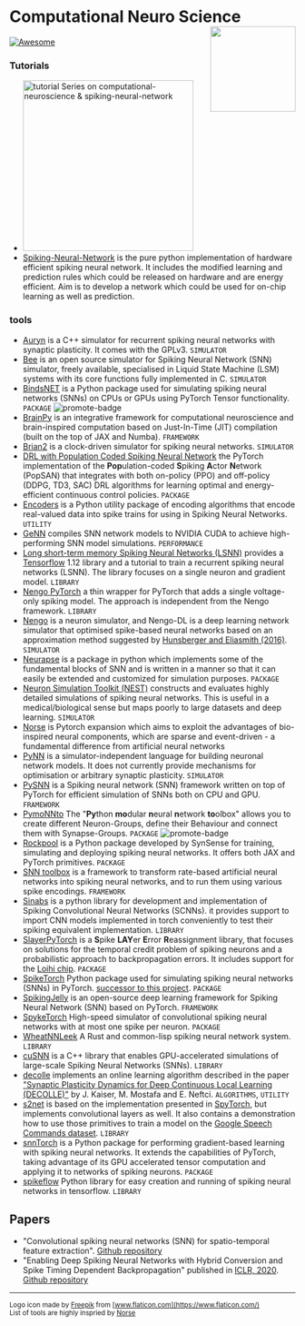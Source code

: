 # Computational Neuro Science <img align="right" src="./assets/README/logo.svg" width="150px" >
[![Awesome](https://cdn.rawgit.com/sindresorhus/awesome/d7305f38d29fed78fa85652e3a63e154dd8e8829/media/badge.svg)](https://github.com/sindresorhus/awesome)

### Tutorials
* <a href="/tutorials.md" title="tutorial Series on computational-neuroscience & spiking-neural-network"><img src="https://img.shields.io/badge/Our tutorial Series on CNS & SNN (🔥)-f7df1e" width="300px" alt="tutorial Series on computational-neuroscience & spiking-neural-network"/></a> 
* [Spiking-Neural-Network](https://github.com/Shikhargupta/Spiking-Neural-Network) is the pure python implementation of hardware efficient spiking neural network. It includes the modified learning and prediction rules which could be released on hardware and are energy efficient. Aim is to develop a network which could be used for on-chip learning as well as prediction.

### tools
* [Auryn](https://github.com/fzenke/auryn) is a C++ simulator for recurrent spiking neural networks with synaptic plasticity. It comes with the GPLv3. `SIMULATOR`
* [Bee](https://github.com/ricardodeazambuja/Bee) is an open source simulator for Spiking Neural Network (SNN) simulator, freely available, specialised in Liquid State Machine (LSM) systems with its core functions fully implemented in C. `SIMULATOR`
* [BindsNET](https://github.com/BindsNET/bindsnet) is a Python package used for simulating spiking neural networks (SNNs) on CPUs or GPUs using PyTorch Tensor functionality. `PACKAGE` ![promote-badge][promote]
* [BrainPy](https://github.com/PKU-NIP-Lab/BrainPy) is an integrative framework for computational neuroscience and brain-inspired computation based on Just-In-Time (JIT) compilation (built on the top of JAX and Numba). `FRAMEWORK`
* [Brian2](https://github.com/brian-team/brian2) is a clock-driven simulator for spiking neural networks. `SIMULATOR`
* [DRL with Population Coded Spiking Neural Network](https://github.com/combra-lab/pop-spiking-deep-rl) the PyTorch implementation of the **Pop**ulation-coded **S**piking **A**ctor **N**etwork (PopSAN) that integrates with both on-policy (PPO) and off-policy (DDPG, TD3, SAC) DRL algorithms for learning optimal and energy-efficient continuous control policies. `PACKAGE`
* [Encoders](https://github.com/iamsoroush/Encoders) is a Python utility package of encoding algorithms that encode real-valued data into spike trains for using in Spiking Neural Networks. `UTILITY`
* [GeNN](http://genn-team.github.io/genn/) compiles SNN network models to NVIDIA CUDA to achieve high-performing SNN model simulations. `PERFORMANCE`
* [Long short-term memory Spiking Neural Networks (LSNN)](https://github.com/IGITUGraz/LSNN-official) provides a [Tensorflow](https://www.tensorflow.org/) 1.12 library and a tutorial to train a recurrent spiking neural networks (LSNN). The library focuses on a single neuron and gradient model. `LIBRARY`
* [Nengo PyTorch](https://github.com/nengo/pytorch-spiking) a thin wrapper for PyTorch that adds a single voltage-only spiking model. The approach is independent from the Nengo framework. `LIBRARY`
* [Nengo](https://www.nengo.ai/nengo-dl/introduction.html) is a neuron simulator, and Nengo-DL is a deep learning network simulator that optimised spike-based neural networks based on an approximation method suggested by [Hunsberger and Eliasmith (2016)](https://arxiv.org/abs/1611.05141). `SIMULATOR`
* [Neurapse](https://github.com/udion/Neurapse) is a package in python which implements some of the fundamental blocks of SNN and is written in a manner so that it can easily be extended and customized for simulation purposes. `PACKAGE`
* [Neuron Simulation Toolkit (NEST)](https://nest-simulator.org) constructs and evaluates highly detailed simulations of spiking neural networks. This is useful in a medical/biological sense but maps poorly to large datasets and deep learning. `SIMULATOR`
* [Norse](https://github.com/norse/norse) is Pytorch expansion which aims to exploit the advantages of bio-inspired neural components, which are sparse and event-driven - a fundamental difference from artificial neural networks
* [PyNN](http://neuralensemble.org/docs/PyNN/) is a simulator-independent language for building neuronal network models. It does not currently provide mechanisms for optimisation or arbitrary synaptic plasticity. `SIMULATOR`
* [PySNN](https://github.com/BasBuller/PySNN/) is a Spiking neural network (SNN) framework written on top of PyTorch for efficient simulation of SNNs both on CPU and GPU. `FRAMEWORK`
* [PymoNNto](https://github.com/trieschlab/PymoNNto) The "**Py**thon **mo**dular **n**eural **n**etwork **to**olbox" allows you to create different Neuron-Groups, define their Behaviour and connect them with Synapse-Groups. `PACKAGE` ![promote-badge][promote]
* [Rockpool](https://gitlab.com/aiCTX/rockpool) is a Python package developed by SynSense for training, simulating and deploying spiking neural networks. It offers both JAX and PyTorch primitives. `PACKAGE`
* [SNN toolbox](https://snntoolbox.readthedocs.io/en/latest/guide/intro.html) is a framework to transform rate-based artificial neural networks into spiking neural networks, and to run them using various spike encodings. `FRAMEWORK`
* [Sinabs](https://gitlab.com/synsense/sinabs) is a python library for development and implementation of Spiking Convolutional Neural Networks (SCNNs). it provides support to import CNN models implemented in torch conveniently to test their spiking equivalent implementation. `LIBRARY`
* [SlayerPyTorch](https://github.com/bamsumit/slayerPytorch) is a **S**pike **LAY**er **E**rror **R**eassignment library, that focuses on solutions for the temporal credit problem of spiking neurons and a probabilistic approach to backpropagation errors. It includes support for the [Loihi chip](https://en.wikichip.org/wiki/intel/loihi). `PACKAGE`
* [SpikeTorch](https://github.com/djsaunde/spiketorch) Python package used for simulating spiking neural networks (SNNs) in PyTorch. [successor to this project](https://github.com/BINDS-LAB-UMASS/bindsnet). `PACKAGE`  
* [SpikingJelly](https://github.com/fangwei123456/spikingjelly) is an open-source deep learning framework for Spiking Neural Network (SNN) based on PyTorch. `FRAMEWORK`
* [SpykeTorch](https://github.com/miladmozafari/SpykeTorch) High-speed simulator of convolutional spiking neural networks with at most one spike per neuron. `PACKAGE`
* [WheatNNLeek](https://github.com/libgirlenterprise/WheatNNLeek) A Rust and common-lisp spiking neural network system. `LIBRARY`
* [cuSNN](https://github.com/tudelft/cuSNN) is a C++ library that enables GPU-accelerated simulations of large-scale Spiking Neural Networks (SNNs). `LIBRARY`
* [decolle](https://github.com/nmi-lab/decolle-public) implements an online learning algorithm described in the paper ["Synaptic Plasticity Dynamics for Deep Continuous Local Learning (DECOLLE)"](https://arxiv.org/abs/1811.10766) by J. Kaiser, M. Mostafa and E. Neftci. `ALGORITHMS`, `UTILITY`
* [s2net](https://github.com/romainzimmer/s2net) is based on the implementation presented in [SpyTorch](https://github.com/fzenke/spytorch), but implements convolutional layers as well. It also contains a demonstration how to use those primitives to train a model on the [Google Speech Commands dataset](https://arxiv.org/abs/1804.03209). `LIBRARY`
* [snnTorch](https://github.com/jeshraghian/snntorch) is a Python package for performing gradient-based learning with spiking neural networks. It extends the capabilities of PyTorch, taking advantage of its GPU accelerated tensor computation and applying it to networks of spiking neurons. `PACKAGE`
* [spikeflow](https://github.com/colinator/spikeflow) Python library for easy creation and running of spiking neural networks in tensorflow. `LIBRARY`

## Papers
* "Convolutional spiking neural networks (SNN) for spatio-temporal feature extraction". [Github repository](https://github.com/aa-samad/conv_snn)
* "Enabling Deep Spiking Neural Networks with Hybrid Conversion and Spike Timing Dependent Backpropagation" published in [ICLR, 2020](https://openreview.net/forum?id=B1xSperKvH). [Github repository](https://github.com/nitin-rathi/hybrid-snn-conversion)

---
<small>Logo icon made by [Freepik](https://www.flaticon.com/authors/freepik) from [www.flaticon.com](https://www.flaticon.com/)</small>  
<small>List of tools are highly inspried by [Norse](https://github.com/norse/norse)</small>

[promote]: https://img.shields.io/badge/❤️promote-e95420
